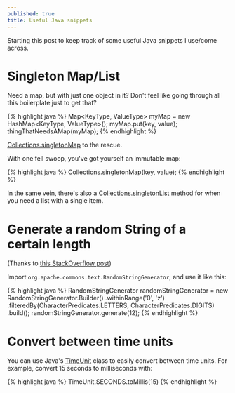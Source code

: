 ```yaml
---
published: true
title: Useful Java snippets
---
```

Starting this post to keep track of some useful Java snippets I use/come across.

# Singleton Map/List

Need a map, but with just one object in it? Don't feel like going through all this boilerplate just to get that?

{% highlight java %}
Map<KeyType, ValueType> myMap = new HashMap<KeyType, ValueType>();
myMap.put(key, value);
thingThatNeedsAMap(myMap);
{% endhighlight %}

[Collections.singletonMap](https://docs.oracle.com/javase/6/docs/api/java/util/Collections.html#singletonMap%28K,%20V%29) to the rescue.

With one fell swoop, you've got yourself an immutable map:

{% highlight java %}
Collections.singletonMap(key, value);
{% endhighlight %}

In the same vein, there's also a [Collections.singletonList](https://docs.oracle.com/javase/6/docs/api/java/util/Collections.html#singletonList(T)) method for when you need a list with a single item.

# Generate a random String of a certain length

(Thanks to [this StackOverflow post](https://stackoverflow.com/questions/41107/how-to-generate-a-random-alpha-numeric-string))

Import `org.apache.commons.text.RandomStringGenerator`, and use it like this:

{% highlight java %}
RandomStringGenerator randomStringGenerator =
        new RandomStringGenerator.Builder()
                .withinRange('0', 'z')
                .filteredBy(CharacterPredicates.LETTERS, CharacterPredicates.DIGITS)
                .build();
randomStringGenerator.generate(12);
{% endhighlight %}

# Convert between time units

You can use Java's [TimeUnit](https://docs.oracle.com/javase/7/docs/api/java/util/concurrent/TimeUnit.html) class to easily convert between time units. For example, convert 15 seconds to milliseconds with:

{% highlight java %}
TimeUnit.SECONDS.toMillis(15)
{% endhighlight %}